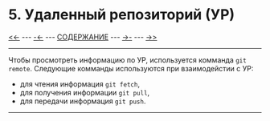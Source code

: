 # **5. Удаленный репозиторий (УР)**

[<<-](./4-1.md) ---
[-<-](./4-5.md) ---
[СОДЕРЖАНИЕ](./README.md) ---
[->-](./6-1.md) ---
[->>](./6-1.md)

---

Чтобы просмотреть информацию по УР, используется комманда `git remote`.
Следующие комманды используются при взаимодейстии с УР:

+ для чтения информация `git fetch`,
+ для получения информации `git pull`,
+ для передачи информация `git push`.

---
